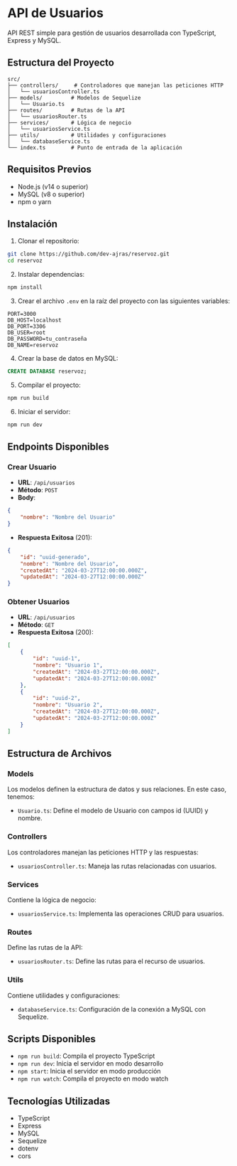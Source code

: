 # API de Usuarios

API REST simple para gestión de usuarios desarrollada con TypeScript, Express y MySQL.

## Estructura del Proyecto

```
src/
├── controllers/     # Controladores que manejan las peticiones HTTP
│   └── usuariosController.ts
├── models/         # Modelos de Sequelize
│   └── Usuario.ts
├── routes/         # Rutas de la API
│   └── usuariosRouter.ts
├── services/       # Lógica de negocio
│   └── usuariosService.ts
├── utils/          # Utilidades y configuraciones
│   └── databaseService.ts
└── index.ts        # Punto de entrada de la aplicación
```

## Requisitos Previos

- Node.js (v14 o superior)
- MySQL (v8 o superior)
- npm o yarn

## Instalación

1. Clonar el repositorio:
```bash
git clone https://github.com/dev-ajras/reservoz.git
cd reservoz
```

2. Instalar dependencias:
```bash
npm install
```

3. Crear el archivo `.env` en la raíz del proyecto con las siguientes variables:
```env
PORT=3000
DB_HOST=localhost
DB_PORT=3306
DB_USER=root
DB_PASSWORD=tu_contraseña
DB_NAME=reservoz
```

4. Crear la base de datos en MySQL:
```sql
CREATE DATABASE reservoz;
```

5. Compilar el proyecto:
```bash
npm run build
```

6. Iniciar el servidor:
```bash
npm run dev
```

## Endpoints Disponibles

### Crear Usuario
- **URL**: `/api/usuarios`
- **Método**: `POST`
- **Body**:
```json
{
    "nombre": "Nombre del Usuario"
}
```
- **Respuesta Exitosa** (201):
```json
{
    "id": "uuid-generado",
    "nombre": "Nombre del Usuario",
    "createdAt": "2024-03-27T12:00:00.000Z",
    "updatedAt": "2024-03-27T12:00:00.000Z"
}
```

### Obtener Usuarios
- **URL**: `/api/usuarios`
- **Método**: `GET`
- **Respuesta Exitosa** (200):
```json
[
    {
        "id": "uuid-1",
        "nombre": "Usuario 1",
        "createdAt": "2024-03-27T12:00:00.000Z",
        "updatedAt": "2024-03-27T12:00:00.000Z"
    },
    {
        "id": "uuid-2",
        "nombre": "Usuario 2",
        "createdAt": "2024-03-27T12:00:00.000Z",
        "updatedAt": "2024-03-27T12:00:00.000Z"
    }
]
```

## Estructura de Archivos

### Models
Los modelos definen la estructura de datos y sus relaciones. En este caso, tenemos:
- `Usuario.ts`: Define el modelo de Usuario con campos id (UUID) y nombre.

### Controllers
Los controladores manejan las peticiones HTTP y las respuestas:
- `usuariosController.ts`: Maneja las rutas relacionadas con usuarios.

### Services
Contiene la lógica de negocio:
- `usuariosService.ts`: Implementa las operaciones CRUD para usuarios.

### Routes
Define las rutas de la API:
- `usuariosRouter.ts`: Define las rutas para el recurso de usuarios.

### Utils
Contiene utilidades y configuraciones:
- `databaseService.ts`: Configuración de la conexión a MySQL con Sequelize.

## Scripts Disponibles

- `npm run build`: Compila el proyecto TypeScript
- `npm run dev`: Inicia el servidor en modo desarrollo
- `npm start`: Inicia el servidor en modo producción
- `npm run watch`: Compila el proyecto en modo watch

## Tecnologías Utilizadas

- TypeScript
- Express
- MySQL
- Sequelize
- dotenv
- cors 